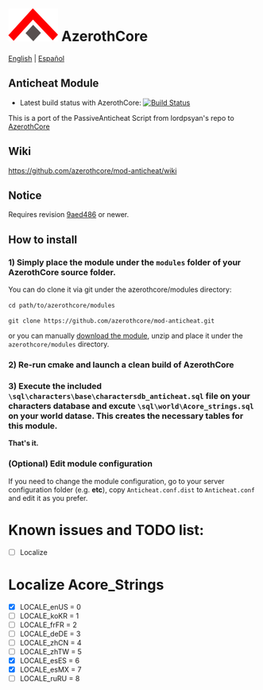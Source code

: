 ﻿# ![logo](https://raw.githubusercontent.com/azerothcore/azerothcore.github.io/master/images/logo-github.png) AzerothCore

[English](README.md) | [Español](README_ES.md)

## Anticheat Module

- Latest build status with AzerothCore: [![Build Status](https://github.com/azerothcore/mod-anticheat/workflows/core-build/badge.svg?branch=master&event=push)](https://github.com/azerothcore/mod-anticheat)

This is a port of the PassiveAnticheat Script from lordpsyan's repo to [AzerothCore](http://www.azerothcore.org)

## Wiki

https://github.com/azerothcore/mod-anticheat/wiki

## Notice

Requires revision [9aed486](https://github.com/azerothcore/azerothcore-wotlk/commit/9aed486eeb95b38b18ad47e3c8634b5832943ad8) or newer.

## How to install

### 1) Simply place the module under the `modules` folder of your AzerothCore source folder.

You can do clone it via git under the azerothcore/modules directory:

`cd path/to/azerothcore/modules`

`git clone https://github.com/azerothcore/mod-anticheat.git`

or you can manually [download the module](https://github.com/azerothcore/mod-anticheat/archive/master.zip), unzip and place it under the `azerothcore/modules` directory.

### 2) Re-run cmake and launch a clean build of AzerothCore

### 3) Execute the included `\sql\characters\base\charactersdb_anticheat.sql` file on your characters database and excute  `\sql\world\Acore_strings.sql` on your world datase. This creates the necessary tables for this module.

**That's it.**

### (Optional) Edit module configuration

If you need to change the module configuration, go to your server configuration folder (e.g. **etc**), copy `Anticheat.conf.dist` to `Anticheat.conf` and edit it as you prefer.

# Known issues and TODO list:

- [ ] Localize

# Localize Acore_Strings
- [x] LOCALE_enUS = 0
- [ ] LOCALE_koKR = 1
- [ ] LOCALE_frFR = 2
- [ ] LOCALE_deDE = 3
- [ ] LOCALE_zhCN = 4
- [ ] LOCALE_zhTW = 5
- [x] LOCALE_esES = 6
- [x] LOCALE_esMX = 7
- [ ] LOCALE_ruRU = 8
